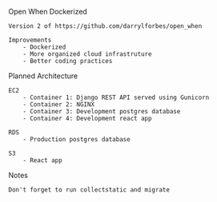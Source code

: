 Open When Dockerized

    Version 2 of https://github.com/darrylforbes/open_when

    Improvements
        - Dockerized
        - More organized cloud infrastruture
        - Better coding practices

Planned Architecture

    EC2
        - Container 1: Django REST API served using Gunicorn
        - Container 2: NGINX
        - Container 3: Development postgres database
        - Container 4: Development react app

    RDS
        - Production postgres database
    
    S3
        - React app

Notes

    Don't forget to run collectstatic and migrate
